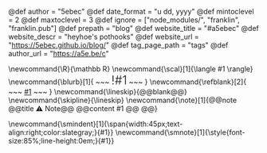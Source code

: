 <!-- global page variables -->
@def author = "5ebec"
@def date_format = "u dd, yyyy"
@def mintoclevel = 2
@def maxtoclevel = 3
@def ignore = ["node_modules/", "franklin", "franklin.pub"]
@def prepath = "blog"
@def website_title = "#a5ebec"
@def website_descr = "heyhoe's pothooks"
@def website_url   = "https://5ebec.github.io/blog/"
@def tag_page_path = "tags"
@def author_url = "https://a5e.be/c"

<!--
Add here global latex commands to use throughout your
pages. It can be math commands but does not need to be.
For instance:
* \newcommand{\phrase}{This is a long phrase to copy.}
-->
\newcommand{\R}{\mathbb R}
\newcommand{\scal}[1]{\langle #1 \rangle}
\newcommand{\blurb}[1]{
    ~~~
    <span style="font-size:24px;font-weight:300;">!#1</span>
    ~~~
}
\newcommand{\refblank}[2]{
    ~~~
    <a href="!#2" target="_blank" rel="noopener noreferrer">#1</a>
    ~~~
}
\newcommand{\lineskip}{@@blank@@}
\newcommand{\skipline}{\lineskip}
\newcommand{\note}[1]{@@note @@title ⚠ Note@@ @@content #1 @@ @@}

\newcommand{\smindent}[1]{\span{width:45px;text-align:right;color:slategray;}{#1}}
\newcommand{\smnote}[1]{\style{font-size:85%;line-height:0em;}{#1}}